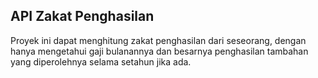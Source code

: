 ## API Zakat Penghasilan

Proyek ini dapat menghitung zakat penghasilan dari seseorang, dengan hanya mengetahui gaji bulanannya dan besarnya penghasilan tambahan yang diperolehnya selama setahun jika ada.
